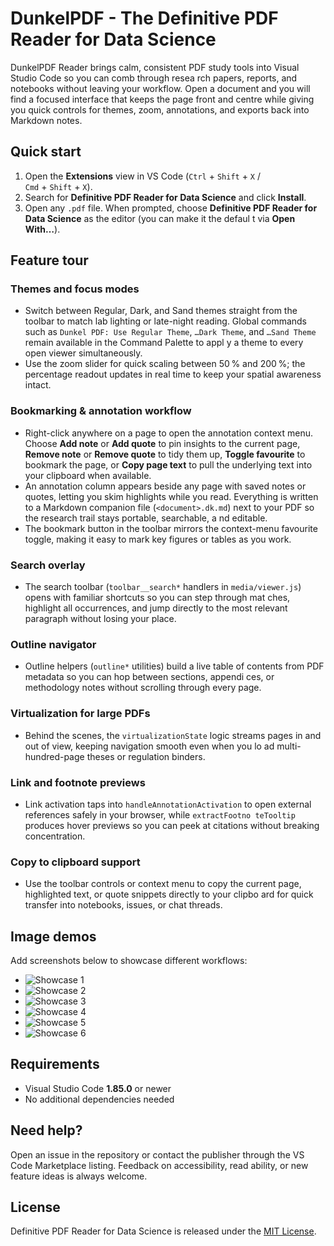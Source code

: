 # DunkelPDF - The Definitive PDF Reader for Data Science

DunkelPDF Reader brings calm, consistent PDF study tools into Visual Studio Code so you can comb through resea
rch papers, reports, and notebooks without leaving your workflow. Open a document and you will find a focused interface that keeps
the page front and centre while giving you quick controls for themes, zoom, annotations, and exports back into Markdown notes.

## Quick start
1. Open the **Extensions** view in VS Code (`Ctrl` + `Shift` + `X` / `Cmd` + `Shift` + `X`).
2. Search for **Definitive PDF Reader for Data Science** and click **Install**.
3. Open any `.pdf` file. When prompted, choose **Definitive PDF Reader for Data Science** as the editor (you can make it the defaul
t via **Open With…**).

## Feature tour

### Themes and focus modes
- Switch between Regular, Dark, and Sand themes straight from the toolbar to match lab lighting or late-night reading. Global
  commands such as `Dunkel PDF: Use Regular Theme`, `…Dark Theme`, and `…Sand Theme` remain available in the Command Palette to appl
y a theme to every open viewer simultaneously.
- Use the zoom slider for quick scaling between 50 % and 200 %; the percentage readout updates in real time to keep your spatial
  awareness intact.

### Bookmarking & annotation workflow
- Right-click anywhere on a page to open the annotation context menu. Choose **Add note** or **Add quote** to pin insights to the
  current page, **Remove note** or **Remove quote** to tidy them up, **Toggle favourite** to bookmark the page, or **Copy page text**
  to pull the underlying text into your clipboard when available.
- An annotation column appears beside any page with saved notes or quotes, letting you skim highlights while you read. Everything
  is written to a Markdown companion file (`<document>.dk.md`) next to your PDF so the research trail stays portable, searchable, a
  nd editable.
- The bookmark button in the toolbar mirrors the context-menu favourite toggle, making it easy to mark key figures or tables as
  you work.

### Search overlay
- The search toolbar (`toolbar__search*` handlers in `media/viewer.js`) opens with familiar shortcuts so you can step through mat
  ches, highlight all occurrences, and jump directly to the most relevant paragraph without losing your place.

### Outline navigator
- Outline helpers (`outline*` utilities) build a live table of contents from PDF metadata so you can hop between sections, appendi
  ces, or methodology notes without scrolling through every page.

### Virtualization for large PDFs
- Behind the scenes, the `virtualizationState` logic streams pages in and out of view, keeping navigation smooth even when you lo
  ad multi-hundred-page theses or regulation binders.

### Link and footnote previews
- Link activation taps into `handleAnnotationActivation` to open external references safely in your browser, while `extractFootno
  teTooltip` produces hover previews so you can peek at citations without breaking concentration.

### Copy to clipboard support
- Use the toolbar controls or context menu to copy the current page, highlighted text, or quote snippets directly to your clipbo
  ard for quick transfer into notebooks, issues, or chat threads.

## Image demos
Add screenshots below to showcase different workflows:

- ![Showcase 1](assets/01.png)
- ![Showcase 2](assets/02.png)
- ![Showcase 3](assets/03.png)
- ![Showcase 4](assets/04.png)
- ![Showcase 5](assets/05.png)
- ![Showcase 6](assets/06.png)

## Requirements
- Visual Studio Code **1.85.0** or newer
- No additional dependencies needed

## Need help?
Open an issue in the repository or contact the publisher through the VS Code Marketplace listing. Feedback on accessibility, read
ability, or new feature ideas is always welcome.

## License
Definitive PDF Reader for Data Science is released under the [MIT License](LICENSE).
